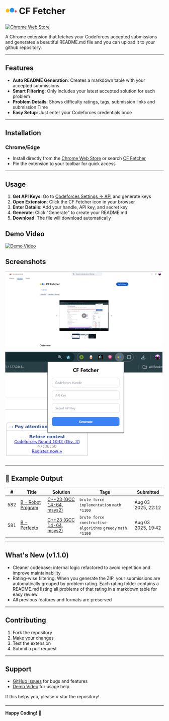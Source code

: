 <h1>
  <sub>
    <img src="images/CF_Fetcher_icn.png" alt="CF Fetcher logo" height="38">
  </sub>
  CF Fetcher
</h1>

<!-- <a href="https://addons.mozilla.org/en-US/firefox/addon/carrot/"><img src="https://i.imgur.com/WJ9Fhop.png" alt="Mozilla Add-ons" height="48"></a>&emsp; -->
<a href="https://chromewebstore.google.com/detail/pehfoogjijedipaehbibmjcajbcbimef?utm_source=item-share-cb"><img src="https://i.imgur.com/iswHnpJ.png" alt="Chrome Web Store" height="48"></a>

A Chrome extension that fetches your Codeforces accepted submissions and generates a beautiful README.md file and you can upload it to your github repository.


---

## Features

- **Auto README Generation**: Creates a markdown table with your accepted submissions
- **Smart Filtering**: Only includes your latest accepted solution for each problem
- **Problem Details**: Shows difficulty ratings, tags, submission links and submission Time
- **Easy Setup**: Just enter your Codeforces credentials once

---

## Installation

### Chrome/Edge
 - Install directly from the [Chrome Web Store](https://chromewebstore.google.com/detail/pehfoogjijedipaehbibmjcajbcbimef?utm_source=item-share-cb) or search [CF Fetcher](https://chromewebstore.google.com/detail/pehfoogjijedipaehbibmjcajbcbimef?utm_source=item-share-cb)
 - Pin the extension to your toolbar for quick access
<!-- 
### Firefox
- Install from [Mozilla Add-ons](https://addons.mozilla.org/en-US/firefox/addon/cf-fetcher/) -->

---

## Usage

1. **Get API Keys**: Go to [Codeforces Settings → API](https://codeforces.com/settings/api) and generate keys
2. **Open Extension**: Click the CF Fetcher icon in your browser
3. **Enter Details**: Add your handle, API key, and secret key
4. **Generate**: Click "Generate" to create your README.md
5. **Download**: The file will download automatically

## Demo Video

[![Demo Video](https://img.youtube.com/vi/ffDfqiJUlMs/0.jpg)](https://www.youtube.com/watch?v=ffDfqiJUlMs)

## Screenshots

<!-- 
![Screenshot 1](https://raw.githubusercontent.com/Andrew-Velox/Codeforces-Submission-Fetcher-Extension/main/images/image.png)
![Screenshot 2](https://raw.githubusercontent.com/Andrew-Velox/Codeforces-Submission-Fetcher-Extension/main/images/Screenshot%202025-08-19%20205819.png) -->
<!-- ![Screenshot 3](./images/Screenshot 2025-08-14 202642.png) -->
<p>
  <img src="images/image.png" alt="Main UI" width="500">
</p>
<p>
  <img src="images/Screenshot 2025-08-19 205819.png" alt="Screenshot 1" width="500">
</p>
<!-- <p>
  <img src="images/Screenshot 2025-08-14 202642.png" alt="Screenshot 2" width="500">
</p> -->

---

## 🎯 Example Output

| # | Title | Solution | Tags | Submitted |
|:-:|-------|----------|------|-----------|
| 582 | [B - Robot Program](https://codeforces.com/contest/2070/problem/B) | [C++23 (GCC 14-64, msys2)](https://codeforces.com/contest/2070/submission/332250946) | `brute force` `implementation` `math` `*1100` | Aug 03 2025, 22:12 |
| 581 | [B - Perfecto](https://codeforces.com/contest/2071/problem/B) | [C++23 (GCC 14-64, msys2)](https://codeforces.com/contest/2071/submission/332230979) | `brute force` `constructive algorithms` `greedy` `math` `*1100` | Aug 03 2025, 19:42 |


---

## What's New (v1.1.0)

- Cleaner codebase: internal logic refactored to avoid repetition and improve maintainability
- Rating-wise filtering: When you generate the ZIP, your submissions are automatically grouped by problem rating. Each rating folder contains a README.md listing all problems of that rating in a markdown table for easy review.
- All previous features and formats are preserved

---

## Contributing

1. Fork the repository
2. Make your changes
3. Test the extension
4. Submit a pull request

---

## Support

- [GitHub Issues](https://github.com/Andrew-Velox/Codeforces-Submission-Fetcher-Extension/issues) for bugs and features
- [Demo Video](https://www.youtube.com/watch?v=ffDfqiJUlMs) for usage help

If this helps you, please ⭐ star the repository!

---

**Happy Coding!** 🚀



